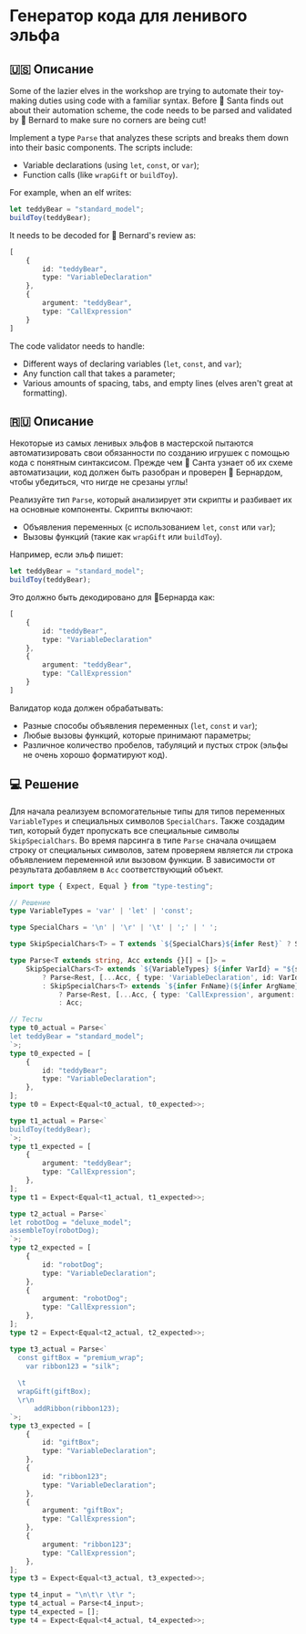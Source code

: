 # Генератор кода для ленивого эльфа

## 🇺🇸 Описание

Some of the lazier elves in the workshop are trying to automate their toy-making duties using code
with a familiar syntax. Before 🎅 Santa finds out about their automation scheme, the code needs to be
parsed and validated by 🎩 Bernard to make sure no corners are being cut!

Implement a type `Parse` that analyzes these scripts and breaks them down into their basic components.
The scripts include:

* Variable declarations (using `let`, `const`, or `var`);
* Function calls (like `wrapGift` or `buildToy`).

For example, when an elf writes:

```typescript
let teddyBear = "standard_model";
buildToy(teddyBear);
```

It needs to be decoded for 🎩 Bernard's review as:

```typescript
[
    {
        id: "teddyBear",
        type: "VariableDeclaration"
    },
    {
        argument: "teddyBear",
        type: "CallExpression"
    }
]
```

The code validator needs to handle:

* Different ways of declaring variables (`let`, `const`, and `var`);
* Any function call that takes a parameter;
* Various amounts of spacing, tabs, and empty lines (elves aren't great at formatting).

## 🇷🇺 Описание

Некоторые из самых ленивых эльфов в мастерской пытаются автоматизировать свои обязанности по
созданию игрушек с помощью кода с понятным синтаксисом. Прежде чем 🎅 Санта узнает об их схеме автоматизации,
код должен быть разобран и проверен 🎩 Бернардом, чтобы убедиться, что нигде не срезаны углы!

Реализуйте тип `Parse`, который анализирует эти скрипты и разбивает их на основные компоненты. Скрипты включают:

* Объявления переменных (с использованием `let`, `const` или `var`);
* Вызовы функций (такие как `wrapGift` или `buildToy`).

Например, если эльф пишет:

```typescript
let teddyBear = "standard_model";
buildToy(teddyBear);
```

Это должно быть декодировано для 🎩Бернарда как:

```typescript
[
    {
        id: "teddyBear",
        type: "VariableDeclaration"
    },
    {
        argument: "teddyBear",
        type: "CallExpression"
    }
]
```

Валидатор кода должен обрабатывать:

* Разные способы объявления переменных (`let`, `const` и `var`);
* Любые вызовы функций, которые принимают параметры;
* Различное количество пробелов, табуляций и пустых строк (эльфы не очень хорошо форматируют код).

## 💻 Решение

Для начала реализуем вспомогательные типы для типов переменных `VariableTypes` и специальных символов `SpecialChars`.
Также создадим тип, который будет пропускать все специальные символы `SkipSpecialChars`.
Во время парсинга в типе `Parse` сначала очищаем строку от специальных символов, затем проверяем является ли строка
объявлением переменной или вызовом функции. В зависимости от результата добавляем в `Acc` соответствующий объект.

```typescript
import type { Expect, Equal } from "type-testing";

// Решение
type VariableTypes = 'var' | 'let' | 'const';

type SpecialChars = '\n' | '\r' | '\t' | ';' | ' ';

type SkipSpecialChars<T> = T extends `${SpecialChars}${infer Rest}` ? SkipSpecialChars<Rest> : T;

type Parse<T extends string, Acc extends {}[] = []> =
    SkipSpecialChars<T> extends `${VariableTypes} ${infer VarId} = "${string}"${infer Rest}`
        ? Parse<Rest, [...Acc, { type: 'VariableDeclaration', id: VarId }]>
        : SkipSpecialChars<T> extends `${infer FnName}(${infer ArgName})${infer Rest}`
            ? Parse<Rest, [...Acc, { type: 'CallExpression', argument: ArgName }]>
            : Acc;

// Тесты
type t0_actual = Parse<`
let teddyBear = "standard_model";
`>;
type t0_expected = [
    {
        id: "teddyBear";
        type: "VariableDeclaration";
    },
];
type t0 = Expect<Equal<t0_actual, t0_expected>>;

type t1_actual = Parse<`
buildToy(teddyBear);
`>;
type t1_expected = [
    {
        argument: "teddyBear";
        type: "CallExpression";
    },
];
type t1 = Expect<Equal<t1_actual, t1_expected>>;

type t2_actual = Parse<`
let robotDog = "deluxe_model";
assembleToy(robotDog);
`>;
type t2_expected = [
    {
        id: "robotDog";
        type: "VariableDeclaration";
    },
    {
        argument: "robotDog";
        type: "CallExpression";
    },
];
type t2 = Expect<Equal<t2_actual, t2_expected>>;

type t3_actual = Parse<`
  const giftBox = "premium_wrap";
    var ribbon123 = "silk";
  
  \t
  wrapGift(giftBox);
  \r\n
      addRibbon(ribbon123);
`>;
type t3_expected = [
    {
        id: "giftBox";
        type: "VariableDeclaration";
    },
    {
        id: "ribbon123";
        type: "VariableDeclaration";
    },
    {
        argument: "giftBox";
        type: "CallExpression";
    },
    {
        argument: "ribbon123";
        type: "CallExpression";
    },
];
type t3 = Expect<Equal<t3_actual, t3_expected>>;

type t4_input = "\n\t\r \t\r ";
type t4_actual = Parse<t4_input>;
type t4_expected = [];
type t4 = Expect<Equal<t4_actual, t4_expected>>;
```